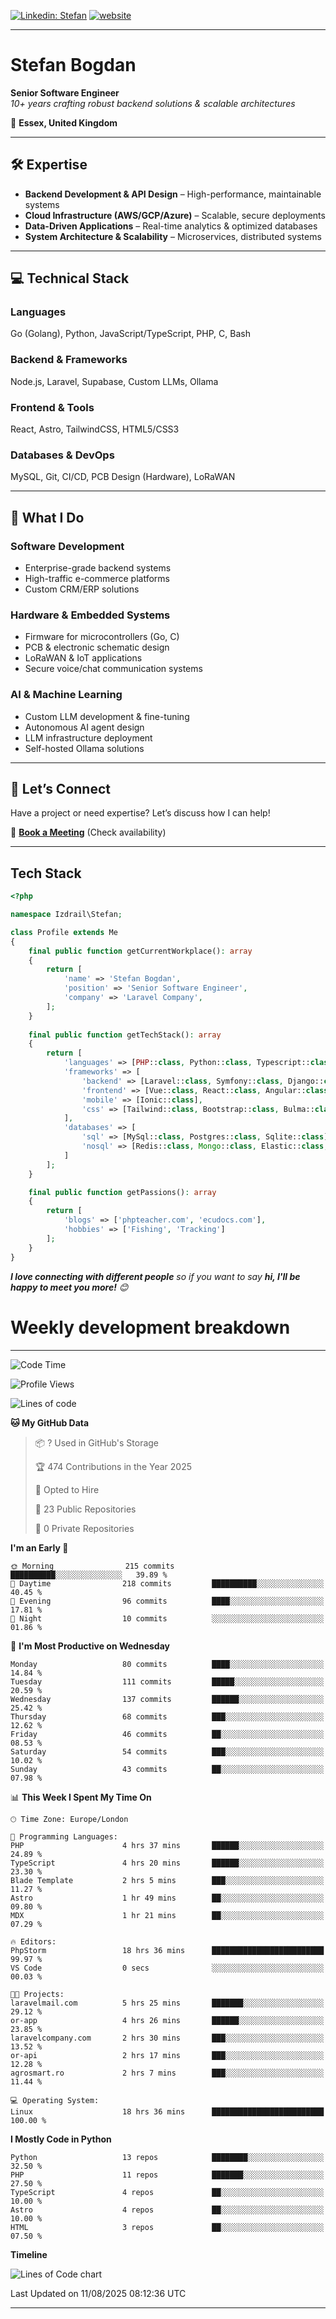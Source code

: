 [![Linkedin: Stefan](https://img.shields.io/badge/izdrail-blue?style=flat-square&logo=Linkedin&logoColor=white&link=https://www.linkedin.com/in/izdrail/)](https://www.linkedin.com/in/izdrail/)
[![website](https://img.shields.io/badge/Website-46a2f1.svg?&style=flat-square&logo=Google-Chrome&logoColor=white&link=https://izdrail.com/)](https://izdrail.com/)


---

# **Stefan Bogdan**  
**Senior Software Engineer**  
*10+ years crafting robust backend solutions & scalable architectures*  

📍 **Essex, United Kingdom**  

---

## **🛠️ Expertise**  
- **Backend Development & API Design** – High-performance, maintainable systems  
- **Cloud Infrastructure (AWS/GCP/Azure)** – Scalable, secure deployments  
- **Data-Driven Applications** – Real-time analytics & optimized databases  
- **System Architecture & Scalability** – Microservices, distributed systems  

---

## **💻 Technical Stack**  
### **Languages**  
Go (Golang), Python, JavaScript/TypeScript, PHP, C, Bash  

### **Backend & Frameworks**  
Node.js, Laravel, Supabase, Custom LLMs, Ollama  

### **Frontend & Tools**  
React, Astro, TailwindCSS, HTML5/CSS3  

### **Databases & DevOps**  
MySQL, Git, CI/CD, PCB Design (Hardware), LoRaWAN  

---

## **🚀 What I Do**  
### **Software Development**  
- Enterprise-grade backend systems  
- High-traffic e-commerce platforms  
- Custom CRM/ERP solutions  

### **Hardware & Embedded Systems**  
- Firmware for microcontrollers (Go, C)  
- PCB & electronic schematic design  
- LoRaWAN & IoT applications  
- Secure voice/chat communication systems  

### **AI & Machine Learning**  
- Custom LLM development & fine-tuning  
- Autonomous AI agent design  
- LLM infrastructure deployment  
- Self-hosted Ollama solutions  

---

## **📩 Let’s Connect**  
Have a project or need expertise? Let’s discuss how I can help!  

📅 **[Book a Meeting](https://laravelcompany.com)** (Check availability)  


--- 
## Tech Stack

```php
<?php

namespace Izdrail\Stefan;

class Profile extends Me
{
    final public function getCurrentWorkplace(): array
    {
        return [
            'name' => 'Stefan Bogdan',
            'position' => 'Senior Software Engineer',
            'company' => 'Laravel Company',
        ];
    }
    
    final public function getTechStack(): array
    {
        return [
            'languages' => [PHP::class, Python::class, Typescript::class],
            'frameworks' => [
                'backend' => [Laravel::class, Symfony::class, Django::class, FastApi::class],
                'frontend' => [Vue::class, React::class, Angular::class],
                'mobile' => [Ionic::class],
                'css' => [Tailwind::class, Bootstrap::class, Bulma::class]
            ],
            'databases' => [
                'sql' => [MySql::class, Postgres::class, Sqlite::class],
                'nosql' => [Redis::class, Mongo::class, Elastic::class, DuckDB::class]
            ]
        ];
    }

    final public function getPassions(): array
    {
        return [
            'blogs' => ['phpteacher.com', 'ecudocs.com'],
            'hobbies' => ['Fishing', 'Tracking']
        ];
    }
}
```
 <em><b>I love connecting with different people</b> so if you want to say <b>hi, I'll be happy to meet you more!</b> 😊</em>

# Weekly development breakdown
---
<!--START_SECTION:waka-->
![Code Time](http://img.shields.io/badge/Code%20Time-1%2C468%20hrs%2012%20mins-blue)

![Profile Views](http://img.shields.io/badge/Profile%20Views-6-blue)

![Lines of code](https://img.shields.io/badge/From%20Hello%20World%20I%27ve%20Written-17.4%20million%20lines%20of%20code-blue)

**🐱 My GitHub Data** 

> 📦 ? Used in GitHub's Storage 
 > 
> 🏆 474 Contributions in the Year 2025
 > 
> 💼 Opted to Hire
 > 
> 📜 23 Public Repositories 
 > 
> 🔑 0 Private Repositories 
 > 
**I'm an Early 🐤** 

```text
🌞 Morning                215 commits         ██████████░░░░░░░░░░░░░░░   39.89 % 
🌆 Daytime                218 commits         ██████████░░░░░░░░░░░░░░░   40.45 % 
🌃 Evening                96 commits          ████░░░░░░░░░░░░░░░░░░░░░   17.81 % 
🌙 Night                  10 commits          ░░░░░░░░░░░░░░░░░░░░░░░░░   01.86 % 
```
📅 **I'm Most Productive on Wednesday** 

```text
Monday                   80 commits          ████░░░░░░░░░░░░░░░░░░░░░   14.84 % 
Tuesday                  111 commits         █████░░░░░░░░░░░░░░░░░░░░   20.59 % 
Wednesday                137 commits         ██████░░░░░░░░░░░░░░░░░░░   25.42 % 
Thursday                 68 commits          ███░░░░░░░░░░░░░░░░░░░░░░   12.62 % 
Friday                   46 commits          ██░░░░░░░░░░░░░░░░░░░░░░░   08.53 % 
Saturday                 54 commits          ███░░░░░░░░░░░░░░░░░░░░░░   10.02 % 
Sunday                   43 commits          ██░░░░░░░░░░░░░░░░░░░░░░░   07.98 % 
```


📊 **This Week I Spent My Time On** 

```text
🕑︎ Time Zone: Europe/London

💬 Programming Languages: 
PHP                      4 hrs 37 mins       ██████░░░░░░░░░░░░░░░░░░░   24.89 % 
TypeScript               4 hrs 20 mins       ██████░░░░░░░░░░░░░░░░░░░   23.30 % 
Blade Template           2 hrs 5 mins        ███░░░░░░░░░░░░░░░░░░░░░░   11.27 % 
Astro                    1 hr 49 mins        ██░░░░░░░░░░░░░░░░░░░░░░░   09.80 % 
MDX                      1 hr 21 mins        ██░░░░░░░░░░░░░░░░░░░░░░░   07.29 % 

🔥 Editors: 
PhpStorm                 18 hrs 36 mins      █████████████████████████   99.97 % 
VS Code                  0 secs              ░░░░░░░░░░░░░░░░░░░░░░░░░   00.03 % 

🐱‍💻 Projects: 
laravelmail.com          5 hrs 25 mins       ███████░░░░░░░░░░░░░░░░░░   29.12 % 
or-app                   4 hrs 26 mins       ██████░░░░░░░░░░░░░░░░░░░   23.85 % 
laravelcompany.com       2 hrs 30 mins       ███░░░░░░░░░░░░░░░░░░░░░░   13.52 % 
or-api                   2 hrs 17 mins       ███░░░░░░░░░░░░░░░░░░░░░░   12.28 % 
agrosmart.ro             2 hrs 7 mins        ███░░░░░░░░░░░░░░░░░░░░░░   11.44 % 

💻 Operating System: 
Linux                    18 hrs 36 mins      █████████████████████████   100.00 % 
```

**I Mostly Code in Python** 

```text
Python                   13 repos            ████████░░░░░░░░░░░░░░░░░   32.50 % 
PHP                      11 repos            ███████░░░░░░░░░░░░░░░░░░   27.50 % 
TypeScript               4 repos             ██░░░░░░░░░░░░░░░░░░░░░░░   10.00 % 
Astro                    4 repos             ██░░░░░░░░░░░░░░░░░░░░░░░   10.00 % 
HTML                     3 repos             ██░░░░░░░░░░░░░░░░░░░░░░░   07.50 % 
```



**Timeline**

![Lines of Code chart](https://raw.githubusercontent.com/izdrail/izdrail/master/assets/bar_graph.png)


 Last Updated on 11/08/2025 08:12:36 UTC
<!--END_SECTION:waka-->
---


